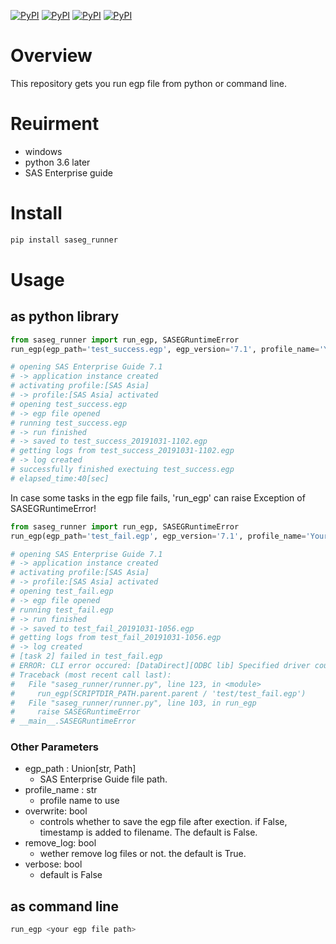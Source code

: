 [![PyPI](https://img.shields.io/pypi/pyversions/saseg_runner.svg)](#)
[![PyPI](https://img.shields.io/pypi/status/saseg_runner.svg)](#)
[![PyPI](https://img.shields.io/pypi/v/saseg_runner)](https://pypi.org/project/pcm/)
[![PyPI](https://img.shields.io/pypi/l/saseg_runner.svg)](#)

# Overview
This repository gets you run egp file from python or command line.

# Reuirment
* windows
* python 3.6 later
* SAS Enterprise guide

# Install
```bash
pip install saseg_runner
```

# Usage

## as python library

```python
from saseg_runner import run_egp, SASEGRuntimeError
run_egp(egp_path='test_success.egp', egp_version='7.1', profile_name='Your Profile')

# opening SAS Enterprise Guide 7.1
# -> application instance created
# activating profile:[SAS Asia]
# -> profile:[SAS Asia] activated
# opening test_success.egp
# -> egp file opened
# running test_success.egp
# -> run finished
# -> saved to test_success_20191031-1102.egp
# getting logs from test_success_20191031-1102.egp
# -> log created
# successfully finished exectuing test_success.egp
# elapsed_time:40[sec]
```

In case some tasks in the egp file fails, 'run_egp' can raise Exception of SASEGRuntimeError!
```python
from saseg_runner import run_egp, SASEGRuntimeError
run_egp(egp_path='test_fail.egp', egp_version='7.1', profile_name='Your Profile')

# opening SAS Enterprise Guide 7.1
# -> application instance created
# activating profile:[SAS Asia]
# -> profile:[SAS Asia] activated
# opening test_fail.egp
# -> egp file opened
# running test_fail.egp
# -> run finished
# -> saved to test_fail_20191031-1056.egp
# getting logs from test_fail_20191031-1056.egp
# -> log created
# [task 2] failed in test_fail.egp
# ERROR: CLI error occured: [DataDirect][ODBC lib] Specified driver could not be loaded
# Traceback (most recent call last):
#   File "saseg_runner/runner.py", line 123, in <module>
#     run_egp(SCRIPTDIR_PATH.parent.parent / 'test/test_fail.egp')
#   File "saseg_runner/runner.py", line 103, in run_egp
#     raise SASEGRuntimeError
# __main__.SASEGRuntimeError
```

### Other Parameters
* egp_path : Union[str, Path]
    * SAS Enterprise Guide file path.
* profile_name : str
    * profile name to use
* overwrite: bool
    * controls whether to save the egp file after exection. if False, timestamp is added to filename. The default is False.
* remove_log: bool
    * wether remove log files or not. the default is True.
* verbose: bool
    * default is False

## as command line
```bash
run_egp <your egp file path>
```


